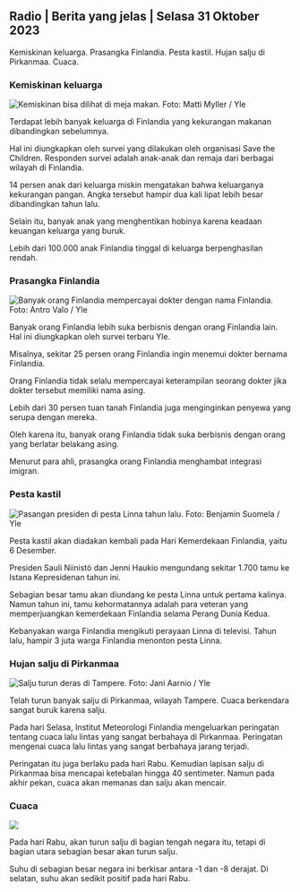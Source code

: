 ## Radio \| Berita yang jelas \| Selasa 31 Oktober 2023

Kemiskinan keluarga. Prasangka Finlandia. Pesta kastil. Hujan salju di Pirkanmaa. Cuaca.

### Kemiskinan keluarga

![Kemiskinan bisa dilihat di meja makan. Foto: Matti Myller / Yle](https://images.cdn.yle.fi/image/upload/c_crop,h_1080,w_1919,x_0,y_0/ar_1.7777777777777777,c_fill,g_faces,h_675,w_1200/dpr_1.0/q_auto:eco/f_auto/fl_lossy/v1674642954/39-106372263d105c885d6a)

Terdapat lebih banyak keluarga di Finlandia yang kekurangan makanan dibandingkan sebelumnya.

Hal ini diungkapkan oleh survei yang dilakukan oleh organisasi Save the Children. Responden survei adalah anak-anak dan remaja dari berbagai wilayah di Finlandia.

14 persen anak dari keluarga miskin mengatakan bahwa keluarganya kekurangan pangan. Angka tersebut hampir dua kali lipat lebih besar dibandingkan tahun lalu.

Selain itu, banyak anak yang menghentikan hobinya karena keadaan keuangan keluarga yang buruk.

Lebih dari 100.000 anak Finlandia tinggal di keluarga berpenghasilan rendah.

### Prasangka Finlandia

![Banyak orang Finlandia mempercayai dokter dengan nama Finlandia. Foto: Antro Valo / Yle](https://images.cdn.yle.fi/image/upload/c_crop,h_3179,w_5653,x_0,y_83/ar_1.7777777777777777,c_fill,g_faces,h_675,w_1200/dpr_1.0/q_auto:eco/f_auto/fl_lossy/v1697116975/39-11855466527f10854aec)

Banyak orang Finlandia lebih suka berbisnis dengan orang Finlandia lain. Hal ini diungkapkan oleh survei terbaru Yle.

Misalnya, sekitar 25 persen orang Finlandia ingin menemui dokter bernama Finlandia.

Orang Finlandia tidak selalu mempercayai keterampilan seorang dokter jika dokter tersebut memiliki nama asing.

Lebih dari 30 persen tuan tanah Finlandia juga menginginkan penyewa yang serupa dengan mereka.

Oleh karena itu, banyak orang Finlandia tidak suka berbisnis dengan orang yang berlatar belakang asing.

Menurut para ahli, prasangka orang Finlandia menghambat integrasi imigran.

### Pesta kastil

![Pasangan presiden di pesta Linna tahun lalu. Foto: Benjamin Suomela / Yle](https://images.cdn.yle.fi/image/upload/c_crop,h_1674,w_2976,x_0,y_24/ar_1.7777777777777777,c_fill,g_faces,h_675,w_1200/dpr_1.0/q_auto:eco/f_auto/fl_lossy/v1670345033/39-1044359638f710a6e724)

Pesta kastil akan diadakan kembali pada Hari Kemerdekaan Finlandia, yaitu 6 Desember.

Presiden Sauli Niinistö dan Jenni Haukio mengundang sekitar 1.700 tamu ke Istana Kepresidenan tahun ini.

Sebagian besar tamu akan diundang ke pesta Linna untuk pertama kalinya. Namun tahun ini, tamu kehormatannya adalah para veteran yang memperjuangkan kemerdekaan Finlandia selama Perang Dunia Kedua.

Kebanyakan warga Finlandia mengikuti perayaan Linna di televisi. Tahun lalu, hampir 3 juta warga Finlandia menonton pesta Linna.

### Hujan salju di Pirkanmaa

![Salju turun deras di Tampere. Foto: Jani Aarnio / Yle](https://images.cdn.yle.fi/image/upload/c_crop,h_3375,w_6000,x_0,y_331/ar_1.7777777777777777,c_fill,g_faces,h_675,w_1200/dpr_1.0/q_auto:eco/f_auto/fl_lossy/v1698736404/39-11934306540799d9879d)

Telah turun banyak salju di Pirkanmaa, wilayah Tampere. Cuaca berkendara sangat buruk karena salju.

Pada hari Selasa, Institut Meteorologi Finlandia mengeluarkan peringatan tentang cuaca lalu lintas yang sangat berbahaya di Pirkanmaa. Peringatan mengenai cuaca lalu lintas yang sangat berbahaya jarang terjadi.

Peringatan itu juga berlaku pada hari Rabu. Kemudian lapisan salju di Pirkanmaa bisa mencapai ketebalan hingga 40 sentimeter. Namun pada akhir pekan, cuaca akan memanas dan salju akan mencair.

### Cuaca

![](https://images.cdn.yle.fi/image/upload/c_crop,h_1080,w_1919,x_0,y_0/ar_1.7777777777777777,c_fill,g_faces,h_675,w_1200/dpr_1.0/q_auto:eco/f_auto/fl_lossy/v1698767793/39-11940016541239893d2b)

Pada hari Rabu, akan turun salju di bagian tengah negara itu, tetapi di bagian utara sebagian besar akan turun salju.

Suhu di sebagian besar negara ini berkisar antara -1 dan -8 derajat. Di selatan, suhu akan sedikit positif pada hari Rabu.
